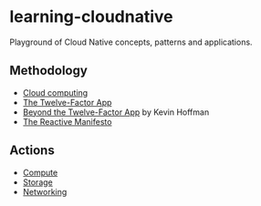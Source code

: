 # learning-cloudnative
Playground of Cloud Native concepts, patterns and applications.

## Methodology

- [Cloud computing](https://en.wikipedia.org/wiki/Cloud_computing)
- [The Twelve-Factor App](https://12factor.net/)
- [Beyond the Twelve-Factor App](https://www.oreilly.com/library/view/beyond-the-twelve-factor/9781492042631/) by Kevin Hoffman
- [The Reactive Manifesto](https://www.reactivemanifesto.org/)

## Actions

- [Compute](./compute/README.md)
- [Storage](./storage/README.md)
- [Networking](./networking/README.md)
